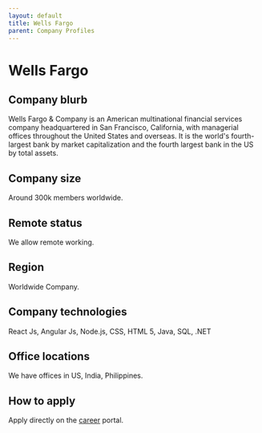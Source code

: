 ```yaml
---
layout: default
title: Wells Fargo
parent: Company Profiles
---
```


# Wells Fargo

## Company blurb
Wells Fargo & Company is an American multinational financial services company headquartered in San Francisco, California, with managerial offices throughout the United States and overseas. 
It is the world's fourth-largest bank by market capitalization and the fourth largest bank in the US by total assets.

## Company size
Around 300k members worldwide.

## Remote status
We allow remote working.

## Region
Worldwide Company.

## Company technologies
React Js, Angular Js, Node.js, CSS, HTML 5, Java, SQL, .NET

## Office locations
We have offices in US, India, Philippines.

## How to apply
Apply directly on the [career](https://www.wellsfargo.com/about/careers/) portal.
